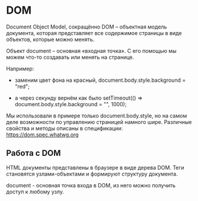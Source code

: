 # DOM

Document Object Model, сокращённо DOM – объектная модель документа, которая представляет все содержимое страницы в виде объектов, которые можно менять.

Объект document – основная «входная точка». С его помощью мы можем что-то создавать или менять на странице.

Например:

- заменим цвет фона на красный,
document.body.style.background = "red";

- а через секунду вернём как было
setTimeout(() => document.body.style.background = "", 1000);

Мы использовали в примере только document.body.style, но на самом деле возможности по управлению страницей намного шире. Различные свойства и методы описаны в спецификации: https://dom.spec.whatwg.org

## Работа с DOM

HTML документы представлены в браузере в виде дерева DOM.
Теги становятся узлами-объектами и формируют структуру документа.

document - основная точка входа в DOM, из него можно получить доступ к любому узлу.
